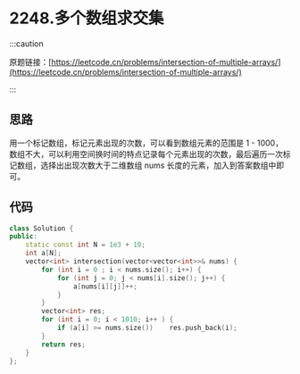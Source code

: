 # 2248.多个数组求交集

:::caution

原题链接：[https://leetcode.cn/problems/intersection-of-multiple-arrays/](https://leetcode.cn/problems/intersection-of-multiple-arrays/)

:::

## 思路

用一个标记数组，标记元素出现的次数，可以看到数组元素的范围是 1 - 1000，数组不大，可以利用空间换时间的特点记录每个元素出现的次数，最后遍历一次标记数组，选择出出现次数大于二维数组 nums 长度的元素，加入到答案数组中即可。

## 代码

```cpp
class Solution {
public:
    static const int N = 1e3 + 10;
    int a[N];
    vector<int> intersection(vector<vector<int>>& nums) {
        for (int i = 0 ; i < nums.size(); i++) {
            for (int j = 0; j < nums[i].size(); j++) {
                a[nums[i][j]]++;
            }
        }
        vector<int> res;
        for (int i = 0; i < 1010; i++ ) {
            if (a[i] >= nums.size())    res.push_back(i);
        }
        return res;
    }
};
```

